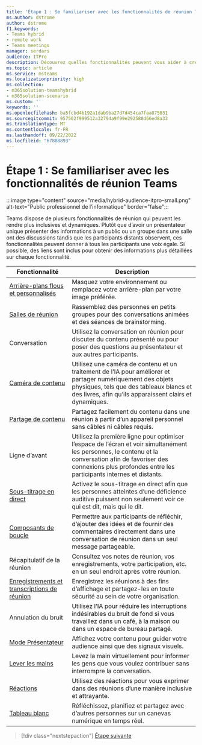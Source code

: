 ```yaml
---
title: 'Étape 1 : Se familiariser avec les fonctionnalités de réunion Teams'
ms.author: dstrome
author: dstrome
f1.keywords:
- Teams hybrid
- remote work
- Teams meetings
manager: serdars
audience: ITPro
description: Découvrez quelles fonctionnalités peuvent vous aider à créer une expérience de réunion salles Teams immersive et inclusive.
ms.topic: article
ms.service: msteams
ms.localizationpriority: high
ms.collection:
- m365solution-teamshybrid
- m365solution-scenario
ms.custom: ''
keywords: ''
ms.openlocfilehash: ba5fcbd4b192a1dab9ba27d7d454ca7faa875031
ms.sourcegitcommit: 957502f999512a32794a9f99e292588d66ed8a33
ms.translationtype: MT
ms.contentlocale: fr-FR
ms.lasthandoff: 09/22/2022
ms.locfileid: "67888893"
---
```

# <a name="step-1---get-familiar-with-teams-meeting-features"></a>Étape 1 : Se familiariser avec les fonctionnalités de réunion Teams

:::image type="content" source="media/hybrid-audience-itpro-small.png" alt-text="Public professionnel de l’informatique" border="false":::

Teams dispose de plusieurs fonctionnalités de réunion qui peuvent les rendre plus inclusives et dynamiques. Plutôt que d’avoir un présentateur unique présenter des informations à un public ou un groupe dans une salle ont des discussions tandis que les participants distants observent, ces fonctionnalités peuvent donner à tous les participants une voix égale. Si possible, des liens sont inclus pour obtenir des informations plus détaillées sur chaque fonctionnalité.

| Fonctionnalité                                                                                                         | Description                                                                                                                                                                      |
|-----------------------------------------------------------------------------------------------------------------|----------------------------------------------------------------------------------------------------------------------------------------------------------------------------------|
| [Arrière-plans flous et personnalisés](https://support.microsoft.com/office/f77a2381-443a-499d-825e-509a140f4780)     | Masquez votre environnement ou remplacez votre arrière-plan par votre image préférée.                                                                                                       |
| [Salles de réunion](using-breakout-rooms.md)                                                                       | Rassemblez des personnes en petits groupes pour des conversations animées et des séances de brainstorming.                                                                                       |
| Conversation                                                                                                            | Utilisez la conversation en réunion pour discuter du contenu présenté ou pour poser des questions au présentateur et aux autres participants.                                                       |
| [Caméra de contenu](rooms/content-camera.md)                                                                       | Utilisez une caméra de contenu et un traitement de l’IA pour améliorer et partager numériquement des objets physiques, tels que des tableaux blancs et des livres, afin qu’ils apparaissent clairs et dynamiques.                         |
| [Partage de contenu](https://support.microsoft.com/office/fcc2bf59-aecd-4481-8f99-ce55dd836ce8)                    | Partagez facilement du contenu dans une réunion à partir d’un appareil personnel sans câbles ni câbles requis.                                                                                       |
| Ligne d’avant                                                                                                       | Utilisez la première ligne pour optimiser l’espace de l’écran et voir simultanément les personnes, le contenu et la conversation afin de favoriser des connexions plus profondes entre les participants internes et distants. |
| [Sous-titrage en direct](https://support.microsoft.com/office/4be2d304-f675-4b57-8347-cbd000a21260)                    | Activez le sous-titrage en direct afin que les personnes atteintes d’une déficience auditive puissent non seulement voir ce qui est dit, mais qui le dit.                                                              |
| [Composants de boucle](https://support.microsoft.com/office/ee2a584b-5785-4dd6-8a2d-956131a29c81)                    | Permettre aux participants de réfléchir, d’ajouter des idées et de fournir des commentaires directement dans une conversation de réunion dans un seul message partageable.                                                               |
| Récapitulatif de la réunion                                                                                                   | Consultez vos notes de réunion, vos enregistrements, votre participation, etc. en un seul endroit après votre réunion.                                                                               |
| [Enregistrements et transcriptions de réunion](https://support.microsoft.com/office/34dfbe7f-b07d-4a27-b4c6-de62f1348c24) | Enregistrez les réunions à des fins d’affichage et partagez-les en toute sécurité au sein de votre organisation.                                                                                             |
| Annulation du bruit                                                                                                 | Utilisez l’IA pour réduire les interruptions indésirables du bruit de fond si vous travaillez dans un café, à la maison ou dans un espace de bureau partagé.                                                 |
| [Mode Présentateur](https://support.microsoft.com/office/a3599bcb-bb35-4e9c-8dbb-72775eb91e04)                     | Affichez votre contenu pour guider votre audience ainsi que des signaux visuels.                                                                                                     |
| [Lever les mains](https://support.microsoft.com/office/bb2dd8e1-e6bd-43a6-85cf-30822667b372)                        | Levez la main virtuellement pour informer les gens que vous voulez contribuer sans interrompre la conversation.                                                                       |
| [Réactions](https://support.microsoft.com/office/a8323a40-3d07-4129-934b-305370a36e21)                          | Utilisez des réactions pour vous exprimer dans des réunions d’une manière inclusive et attrayante.                                                                                            |
| [Tableau blanc](https://support.microsoft.com/whiteboard)                                                          | Réfléchissez, planifiez et partagez avec d’autres personnes sur un canevas numérique en temps réel.                                                                                                        |

> [!div class="nextstepaction"]
> [Étape suivante](hybrid-meetings-educate-participants.md)
